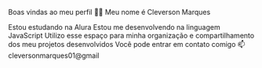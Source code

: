 Boas vindas ao meu perfil 💙💙
Meu nome é Cleverson Marques

Estou estudando na Alura
Estou me desenvolvendo na linguagem JavaScript
Utilizo esse espaço para minha organização e compartilhamento dos meu projetos desenvolvidos
Você pode entrar em contato comigo 📫
cleversonmarques01@gmail
